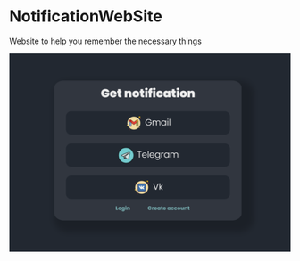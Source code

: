 # NotificationWebSite
Website to help you remember the necessary things

![WebsitePreview](https://github.com/sweeppy/NotificationWebSite/blob/main/README_images/WebsitePreview.png)
